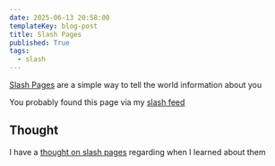 ```yaml
---
date: 2025-06-13 20:58:00
templateKey: blog-post
title: Slash Pages
published: True
tags:
  - slash
---
```



[Slash Pages](https://slashpages.net/) are a simple way to tell the world information about you

You probably found this page via my [slash feed](/slash)

## Thought

I have a [thought on slash pages](https://thoughts.waylonwalker.com/post/688) regarding when I learned about them